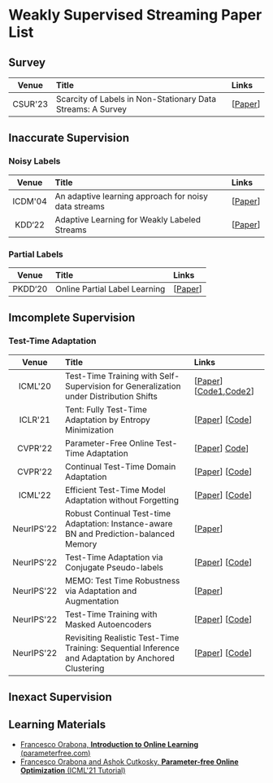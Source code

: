 # Weakly Supervised Streaming Paper List

## Survey

| Venue | Title | Links |
|:-:|:--|:--|
| CSUR'23 | Scarcity of Labels in Non-Stationary Data Streams: A Survey | [[Paper](https://dl.acm.org/doi/abs/10.1145/3494832)] |

## Inaccurate Supervision

### Noisy Labels


| Venue | Title | Links |
|:-:|:--|:--|
| ICDM'04 | An adaptive learning approach for noisy data streams | [[Paper](https://www.computer.org/csdl/proceedings-article/icdm/2004/21420351/12OmNAXxX65)] | 
| KDD‘22 | Adaptive Learning for Weakly Labeled Streams | [[Paper](https://www.lamda.nju.edu.cn/zhangzy/KDD%2722_AdaStreams.pdf)] |



### Partial Labels

| Venue | Title | Links |
|:-:|:--|:--|
| PKDD‘20 | Online Partial Label Learning | [[Paper](https://link.springer.com/chapter/10.1007/978-3-030-67661-2_27)] |

## Imcomplete Supervision

### Test-Time Adaptation

| Venue | Title | Links |
|:-:|:--|:--|
| ICML'20 | Test-Time Training with Self-Supervision for Generalization under Distribution Shifts | [[Paper](https://proceedings.mlr.press/v119/sun20b.html)] [[Code1](https://github.com/yueatsprograms/ttt_imagenet_release),[Code2](https://github.com/yueatsprograms/ttt_cifar_release)] |
| ICLR'21 | Tent: Fully Test-Time Adaptation by Entropy Minimization | [[Paper](https://openreview.net/forum?id=uXl3bZLkr3c)] [[Code](https://github.com/DequanWang/tent)] |
| CVPR'22 | Parameter-Free Online Test-Time Adaptation | [[Paper](https://openaccess.thecvf.com/content/CVPR2022/papers/Boudiaf_Parameter-Free_Online_Test-Time_Adaptation_CVPR_2022_paper.pdf)] [Code](https://github.com/fiveai/LAME)] |
| CVPR'22 | Continual Test-Time Domain Adaptation | [[Paper](https://openaccess.thecvf.com/content/CVPR2022/papers/Wang_Continual_Test-Time_Domain_Adaptation_CVPR_2022_paper.pdf)] [[Code](https://github.com/qinenergy/cotta)] |
| ICML'22 | Efficient Test-Time Model Adaptation without Forgetting | [[Paper](https://proceedings.mlr.press/v162/niu22a/niu22a.pdf)] [[Code](https://github.com/mr-eggplant/EATA)] |
| NeurIPS'22 | Robust Continual Test-time Adaptation: Instance-aware BN and Prediction-balanced Memory | [[Paper](https://arxiv.org/pdf/2208.05117.pdf)] |
| NeurIPS'22 | Test-Time Adaptation via Conjugate Pseudo-labels | [[Paper](https://arxiv.org/pdf/2207.09640.pdf)] [[Code](https://github.com/locuslab/tta_conjugate)] |
| NeurIPS'22 | MEMO: Test Time Robustness via Adaptation and Augmentation | [[Paper](https://arxiv.org/abs/2110.09506)] |
| NeurIPS'22 | Test-Time Training with Masked Autoencoders | [[Paper](https://arxiv.org/pdf/2209.07522.pdf)] [[Code](https://arxiv.org/pdf/2209.07522.pdf)] |
| NeurIPS'22 | Revisiting Realistic Test-Time Training: Sequential Inference and Adaptation by Anchored Clustering | [[Paper](https://arxiv.org/pdf/2206.02721.pdf)] [[Code](https://github.com/Gorilla-Lab-SCUT/TTAC)] |


## Inexact Supervision

## Learning Materials

* [Francesco Orabona, **Introduction to Online Learning** (parameterfree.com)](https://parameterfree.com/lecture-notes-on-online-learning/)
* [Francesco Orabona and Ashok Cutkosky, **Parameter-free Online Optimization** (ICML'21 Tutorial)](https://parameterfree.com/icml-tutorial/)